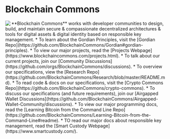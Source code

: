 # Blockchain Commons

<img align="left" src="https://www.blockchaincommons.com/images/bc-logo-black.png">
**Blockchain Commons** works with developer communities to design, build, and maintain secure & compassionate decentralized architectures & tools for digital assets & digital identity based on responsible key management.
* To learn about the Gordian Principles, visit the [Gordian Repo](https://github.com/BlockchainCommons/Gordian#gordian-principles).
* To view our major projects, read the [Projects Webpage](https://www.blockchaincommons.com/projects.html).
* To talk about our current projects, join our [Community Discussions](https://github.com/orgs/BlockchainCommons/discussions).
* To overview our specifications, view the [Research Repo](https://github.com/BlockchainCommons/Research/blob/master/README.md).
* To read code & docs on our specifications, visit the [Crypto Commons Repo](https://github.com/BlockchainCommons/crypto-commons).
* To discuss our specifications (and future requirements), join our [Airgapped Wallet Discussions](https://github.com/BlockchainCommons/Airgapped-Wallet-Community/discussions).
* To view our major programming docs, read the [Learning Bitcoin from the Command Line Repo](https://github.com/BlockchainCommons/Learning-Bitcoin-from-the-Command-Line#readme).
* TO read our major docs about responsible key management, read the [Smart Custody Webpage](https://www.smartcustody.com/).
